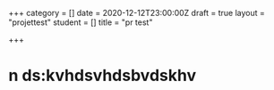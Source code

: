 +++
category = []
date = 2020-12-12T23:00:00Z
draft = true
layout = "projettest"
student = []
title = "pr test"

+++
# n ds:kvhdsvhdsbvdskhv